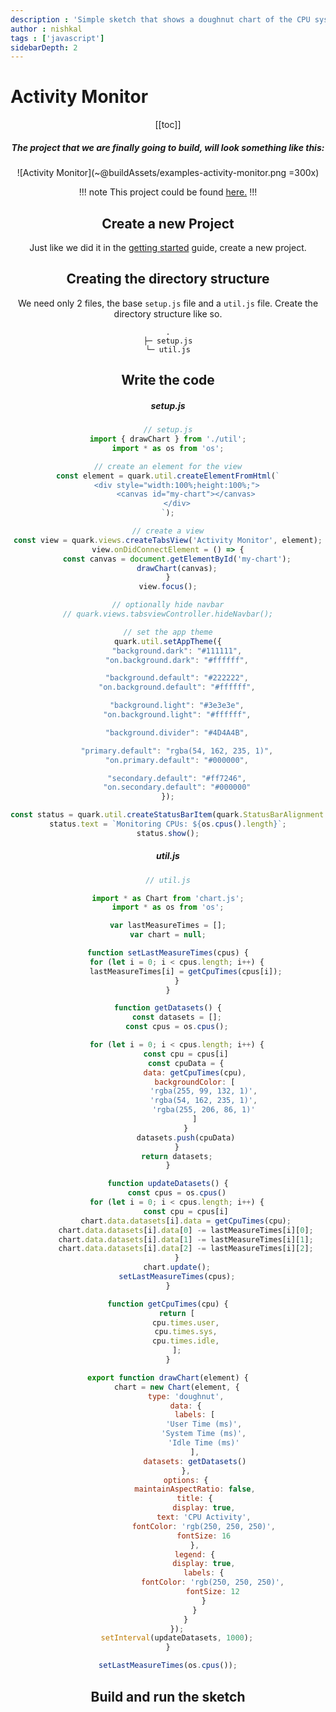 ```yaml
---
description : 'Simple sketch that shows a doughnut chart of the CPU system, user, and idle activity time.'
author : nishkal
tags : ['javascript']
sidebarDepth: 2
---
```


# Activity Monitor

<Header />

[[toc]]

##### The project that we are finally going to build, will look something like this:

![Activity Monitor](~@buildAssets/examples-activity-monitor.png =300x)

!!! note
This project could be found [here.](https://github.com/Nishkalkashyap/Quark-samples/tree/master/examples/activity-monitor)
!!!

## Create a new Project
Just like we did it in the [getting started](/guide/getting-started.md) guide, create a new project.

## Creating the directory structure
We need only 2 files, the base `setup.js` file and a `util.js` file. Create the directory structure like so.
```
.
├─ setup.js
└─ util.js
```

## Write the code

##### setup.js
```js
// setup.js
import { drawChart } from './util';
import * as os from 'os';

// create an element for the view
const element = quark.util.createElementFromHtml(`
    <div style="width:100%;height:100%;">
        <canvas id="my-chart"></canvas>
    </div>
`);

// create a view
const view = quark.views.createTabsView('Activity Monitor', element);
view.onDidConnectElement = () => {
    const canvas = document.getElementById('my-chart');
    drawChart(canvas);
}
view.focus();

// optionally hide navbar
// quark.views.tabsviewController.hideNavbar();

// set the app theme
quark.util.setAppTheme({
    "background.dark": "#111111",
    "on.background.dark": "#ffffff",

    "background.default": "#222222",
    "on.background.default": "#ffffff",

    "background.light": "#3e3e3e",
    "on.background.light": "#ffffff",

    "background.divider": "#4D4A4B",

    "primary.default": "rgba(54, 162, 235, 1)",
    "on.primary.default": "#000000",

    "secondary.default": "#ff7246",
    "on.secondary.default": "#000000"
});

const status = quark.util.createStatusBarItem(quark.StatusBarAlignment.Right);
status.text = `Monitoring CPUs: ${os.cpus().length}`;
status.show();
```

##### util.js
```js
// util.js

import * as Chart from 'chart.js';
import * as os from 'os';

var lastMeasureTimes = [];
var chart = null;

function setLastMeasureTimes(cpus) {
    for (let i = 0; i < cpus.length; i++) {
        lastMeasureTimes[i] = getCpuTimes(cpus[i]);
    }
}

function getDatasets() {
    const datasets = [];
    const cpus = os.cpus();

    for (let i = 0; i < cpus.length; i++) {
        const cpu = cpus[i]
        const cpuData = {
            data: getCpuTimes(cpu),
            backgroundColor: [
                'rgba(255, 99, 132, 1)',
                'rgba(54, 162, 235, 1)',
                'rgba(255, 206, 86, 1)'
            ]
        }
        datasets.push(cpuData)
    }
    return datasets;
}

function updateDatasets() {
    const cpus = os.cpus()
    for (let i = 0; i < cpus.length; i++) {
        const cpu = cpus[i]
        chart.data.datasets[i].data = getCpuTimes(cpu);
        chart.data.datasets[i].data[0] -= lastMeasureTimes[i][0];
        chart.data.datasets[i].data[1] -= lastMeasureTimes[i][1];
        chart.data.datasets[i].data[2] -= lastMeasureTimes[i][2];
    }
    chart.update();
    setLastMeasureTimes(cpus);
}

function getCpuTimes(cpu) {
    return [
        cpu.times.user,
        cpu.times.sys,
        cpu.times.idle,
    ];
}

export function drawChart(element) {
    chart = new Chart(element, {
        type: 'doughnut',
        data: {
            labels: [
                'User Time (ms)',
                'System Time (ms)',
                'Idle Time (ms)'
            ],
            datasets: getDatasets()
        },
        options: {
            maintainAspectRatio: false,
            title: {
                display: true,
                text: 'CPU Activity',
                fontColor: 'rgb(250, 250, 250)',
                fontSize: 16
            },
            legend: {
                display: true,
                labels: {
                    fontColor: 'rgb(250, 250, 250)',
                    fontSize: 12
                }
            }
        }
    });
    setInterval(updateDatasets, 1000);
}

setLastMeasureTimes(os.cpus());
```

## Build and run the sketch